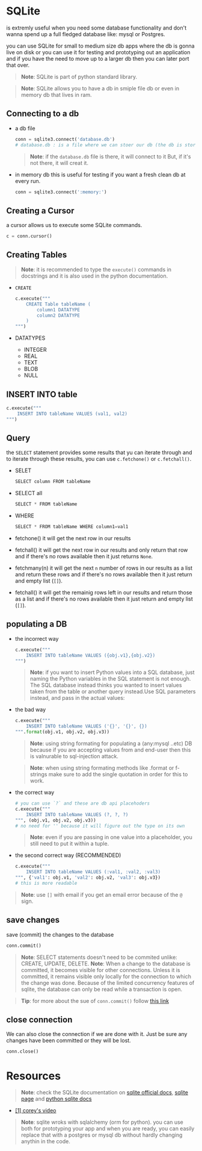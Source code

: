 # SQLite

is extremly useful when you need some database functionality and don't wanna spend up a full fledged database like: mysql or Postgres.

you can use SQLite for small to medium size db apps where the db is gonna live on disk or you can use it for testing and prototyping out an application and if you have the need to move up to a larger db then you can later port that over.

> **Note**: SQLite is part of python standard library.

> **Note**: SQLite allows you to have a db in smiple file db or even in memory db that lives in ram.

## Connecting to a db

- a db file

    ```python
    conn = sqlite3.connect('database.db')
    # database.db : is a file where we can stoer our db (the db is stored as a tree)
    ```

    > **Note**: if the `database.db` file is there, it will connect to it But, if it's not there, it will creat it.

- in memory db
    this is useful for testing if you want a fresh clean db at every run.

    ```python
    conn = sqlite3.connect(':memory:')
    ```

## Creating a Cursor

a cursor allows us to execute some SQLite commands.

```python
c = conn.cursor()
```

## Creating Tables

> **Note**: it is recommended to type the `execute()` commands in docstrings and it is also used in the python documentation.

- `CREATE`

    ```python
    c.execute("""
        CREATE Table tableName (
            column1 DATATYPE
            column2 DATATYPE
        )
    """)
    ```

- DATATYPES

  - INTEGER
  - REAL
  - TEXT
  - BLOB
  - NULL

## INSERT INTO table

```python
c.execute("""
    INSERT INTO tableName VALUES (val1, val2)
""")
```

## Query

the `SELECT` statement provides some results that yu can iterate through and to iterate through these results, you can use  `c.fetchone()` or `c.fetchall()`.

- SELET

    ```python
    SELECT column FROM tableName
    ```

- SELECT all

    ```python
    SELECT * FROM tableName
    ```

- WHERE

    ```python
    SELECT * FROM tableName WHERE column1=val1
    ```

- fetchone()
    it will get the next row in our results

- fetchall()
    it will get the next row in our results and only return that row and if there's no rows available then it just returns `None`.

- fetchmany(n)
    it will get the next `n` number of rows in our results as a list and return these rows and if there's no rows available then it just return and empty list (`[]`).

- fetchall()
    it will get the remainig rows left in our results and return those as a list and if there's no rows available then it just return and empty list (`[]`).

## populating a DB

- the incorrect way

    ```python
    c.execute("""
        INSERT INTO tableName VALUES ({obj.v1},{obj.v2})
    """)
    ```

    > **Note**: if you want to insert Python values into a SQL database, just naming the Python variables in the SQL statement is not enough. The SQL database instead thinks you wanted to insert values taken from the table or another query instead.Use SQL parameters instead, and pass in the actual values:

- the bad way

    ```python
    c.execute("""
        INSERT INTO tableName VALUES ('{}', '{}', {})
    """.format(obj.v1, obj.v2, obj.v3))
    ```

    > **Note**: using string formating for populating a (any:mysql ..etc) DB because if you are accepting values from and end-user then this is valnurable to sql-injection attack.

    > **Note**: when using string formating methods like .format or f-strings make sure to add the single quotation in order for this to work.

- the correct way

    ```python
    # you can use `?` and these are db api placehoders
    c.execute("""
        INSERT INTO tableName VALUES (?, ?, ?)
    """, (obj.v1, obj.v2, obj.v3))
    # no need for '' because it will figure out the type on its own
    ```

    > **Note**: even if you are passing in one value into a placeholder, you still need to put it within a tuple.

- the second correct way (RECOMMENDED)

    ```python
    c.execute("""
        INSERT INTO tableName VALUES (:val1, :val2, :val3)
    """, {'val1': obj.v1, 'val2': obj.v2, 'val3': obj.v3})
    # this is more readable
    ```

> **Note**: use `[]` with email if you get an email error because of the `@` sign.

## save changes

save (commit) the changes  to the database

```python
conn.commit()
```

> **Note**: SELECT statements doesn't need to be commited unlike: CREATE, UPDATE, DELETE.
> **Note**: When a change to the database is committed, it becomes visible for other connections. Unless it is committed, it remains visible only locally for the connection to which the change was done. Because of the limited concurrency features of sqlite, the database can only be read while a transaction is open.

> **Tip**: for more about the sue of `conn.commit()` follow [this link](https://stackoverflow.com/questions/36243538/python-sqlite3-how-often-do-i-have-to-commit)

## close connection

We can also close the connection if we are done with it. Just be sure any changes have been committed or they will be lost.

```python
conn.close()
```

# Resources

> **Note**: check the SQLite documentation on [sqlite official docs](https://sqlite.org/docs.html), [sqlite page](https://sqlite.org/lang.html) and [python sqlite docs](https://docs.python.org/2/library/sqlite3.html)

- [[1] corey's video](https://www.youtube.com/watch?v=pd-0G0MigUA&list=PL-osiE80TeTt2d9bfVyTiXJA-UTHn6WwU&index=51&ab_channel=CoreySchafer)

> **Note**: sqlite wroks with sqlalchemy (orm for python). you can use both for prototyping your app and when you are ready, you can easily replace that with a postgres or mysql db without hardly changing anythin in the code.